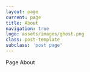 ```yaml
---
layout: page
current: page
title: About
navigation: true
logo: assets/images/ghost.png
class: post-template
subclass: 'post page'
---
```


Page About
